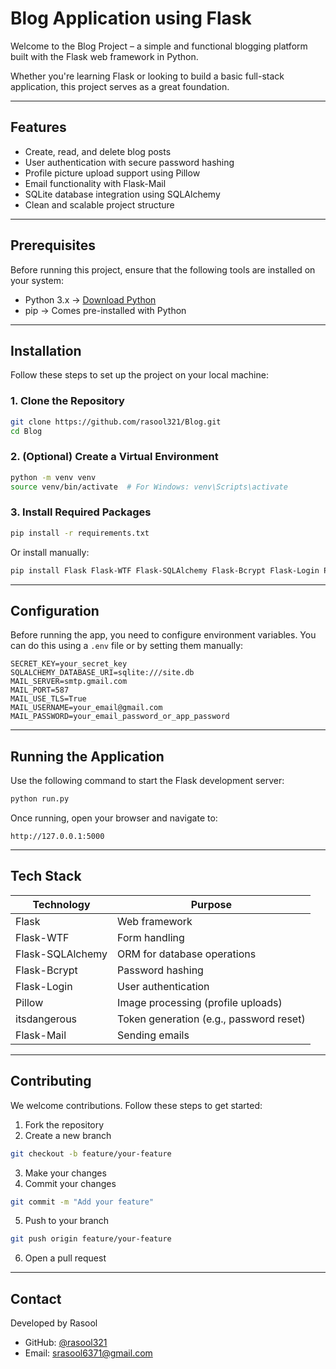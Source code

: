 # Blog Application using Flask

Welcome to the Blog Project – a simple and functional blogging platform built with the Flask web framework in Python.

Whether you're learning Flask or looking to build a basic full-stack application, this project serves as a great foundation.

---

## Features

- Create, read, and delete blog posts  
- User authentication with secure password hashing  
- Profile picture upload support using Pillow  
- Email functionality with Flask-Mail  
- SQLite database integration using SQLAlchemy  
- Clean and scalable project structure

---

## Prerequisites

Before running this project, ensure that the following tools are installed on your system:

- Python 3.x → [Download Python](https://www.python.org/downloads/)
- pip → Comes pre-installed with Python

---

## Installation

Follow these steps to set up the project on your local machine:

### 1. Clone the Repository
```bash
git clone https://github.com/rasool321/Blog.git
cd Blog
```

### 2. (Optional) Create a Virtual Environment
```bash
python -m venv venv
source venv/bin/activate  # For Windows: venv\Scripts\activate
```

### 3. Install Required Packages
```bash
pip install -r requirements.txt
```

Or install manually:
```bash
pip install Flask Flask-WTF Flask-SQLAlchemy Flask-Bcrypt Flask-Login Pillow itsdangerous Flask-Mail
```

---

## Configuration

Before running the app, you need to configure environment variables. You can do this using a `.env` file or by setting them manually:

```env
SECRET_KEY=your_secret_key
SQLALCHEMY_DATABASE_URI=sqlite:///site.db
MAIL_SERVER=smtp.gmail.com
MAIL_PORT=587
MAIL_USE_TLS=True
MAIL_USERNAME=your_email@gmail.com
MAIL_PASSWORD=your_email_password_or_app_password
```

---

## Running the Application

Use the following command to start the Flask development server:

```bash
python run.py
```

Once running, open your browser and navigate to:

```
http://127.0.0.1:5000
```

---

## Tech Stack

| Technology         | Purpose                              |
|--------------------|--------------------------------------|
| Flask              | Web framework                        |
| Flask-WTF          | Form handling                        |
| Flask-SQLAlchemy   | ORM for database operations          |
| Flask-Bcrypt       | Password hashing                     |
| Flask-Login        | User authentication                  |
| Pillow             | Image processing (profile uploads)   |
| itsdangerous       | Token generation (e.g., password reset) |
| Flask-Mail         | Sending emails                       |

---

## Contributing

We welcome contributions. Follow these steps to get started:

1. Fork the repository  
2. Create a new branch  
```bash
git checkout -b feature/your-feature
```
3. Make your changes  
4. Commit your changes  
```bash
git commit -m "Add your feature"
```
5. Push to your branch  
```bash
git push origin feature/your-feature
```
6. Open a pull request

---

## Contact

Developed by Rasool

- GitHub: [@rasool321](https://github.com/rasool321)  
- Email: srasool6371@gmail.com
